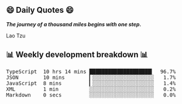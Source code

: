 ## 😄 Daily Quotes 😄

_**The journey of a thousand miles begins with one step.**_

Lao Tzu



## 📊 Weekly development breakdown 📊

<pre>TypeScript  10 hrs 14 mins ████████████████████▎  96.7%
JSON        10 mins        ▎░░░░░░░░░░░░░░░░░░░░   1.7%
JavaScript  8 mins         ▎░░░░░░░░░░░░░░░░░░░░   1.4%
XML         1 min          ░░░░░░░░░░░░░░░░░░░░░   0.2%
Markdown    0 secs         ░░░░░░░░░░░░░░░░░░░░░   0.0%</pre>